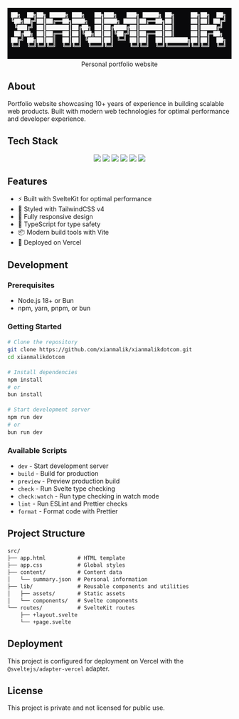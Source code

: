 <p align="center">
  <img src="./ascii-logo.png" />
  Personal portfolio website
</p>

## About

Portfolio website showcasing 10+ years of experience in building scalable web products. Built with modern web technologies for optimal performance and developer experience.

## Tech Stack

<p align="center">
	<a href="https://svelte.dev/"><img src="https://img.shields.io/badge/Svelte-302D41?style=for-the-badge&logo=svelte&logoColor=FF3E00" /></a>
	<a href="https://kit.svelte.dev/"><img src="https://img.shields.io/badge/SvelteKit-302D41?style=for-the-badge&logo=svelte&logoColor=FF3E00" /></a>
	<a href="https://tailwindcss.com/"><img src="https://img.shields.io/badge/Tailwind_CSS-302D41?style=for-the-badge&logo=tailwind-css&logoColor=38B2AC"/></a>
	<a href="https://www.typescriptlang.org/"><img src="https://img.shields.io/badge/TypeScript-302D41?logo=typescript&logoColor=3178C6&style=for-the-badge"/></a>
	<a href="https://vercel.com/"><img src="https://img.shields.io/badge/Vercel-302D41.svg?logo=vercel&logoColor=white&style=for-the-badge" /></a>
	<a href="https://vitejs.dev/"><img src="https://img.shields.io/badge/Vite-302D41?style=for-the-badge&logo=vite&logoColor=646CFF" /></a>
</p>

## Features

- ⚡ Built with SvelteKit for optimal performance
- 🎨 Styled with TailwindCSS v4
- 📱 Fully responsive design
- 🔧 TypeScript for type safety
- 📦 Modern build tools with Vite
- 🚀 Deployed on Vercel

## Development

### Prerequisites

- Node.js 18+ or Bun
- npm, yarn, pnpm, or bun

### Getting Started

```bash
# Clone the repository
git clone https://github.com/xianmalik/xianmalikdotcom.git
cd xianmalikdotcom

# Install dependencies
npm install
# or
bun install

# Start development server
npm run dev
# or
bun run dev
```

### Available Scripts

- `dev` - Start development server
- `build` - Build for production
- `preview` - Preview production build
- `check` - Run Svelte type checking
- `check:watch` - Run type checking in watch mode
- `lint` - Run ESLint and Prettier checks
- `format` - Format code with Prettier

## Project Structure

```
src/
├── app.html          # HTML template
├── app.css           # Global styles
├── content/          # Content data
│   └── summary.json  # Personal information
├── lib/              # Reusable components and utilities
│   ├── assets/       # Static assets
│   └── components/   # Svelte components
└── routes/           # SvelteKit routes
    ├── +layout.svelte
    └── +page.svelte
```

## Deployment

This project is configured for deployment on Vercel with the `@sveltejs/adapter-vercel` adapter.

## License

This project is private and not licensed for public use.